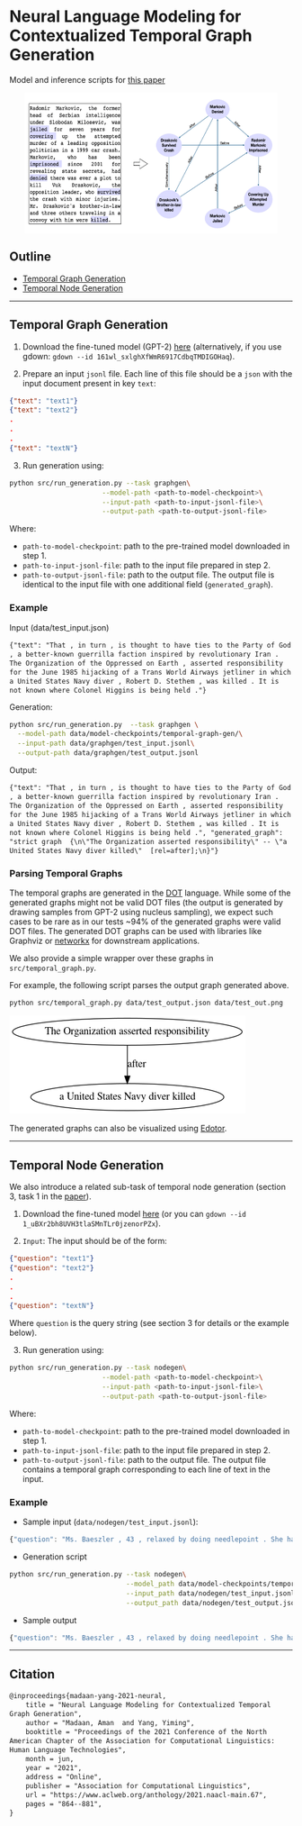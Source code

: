 # Neural Language Modeling for Contextualized Temporal Graph Generation

Model and inference scripts for [this paper](https://www.aclweb.org/anthology/2021.naacl-main.67/)


<!-- ![Temporal Graph Generation](task.png) -->

<p align="center">
<img src="task.png" align="center" width="450" height="250" />
</p>


## Outline

* [Temporal Graph Generation](#temporal-graph-generation)
* [Temporal Node Generation](#temporal-node-generation)

<hr/>

## Temporal Graph Generation

1. Download the fine-tuned model (GPT-2) [here](https://drive.google.com/file/d/161wl_sxlghXfWmR6917CdbqTMDIGOHaq/view?usp=sharing) (alternatively, if you use gdown: `gdown --id 161wl_sxlghXfWmR6917CdbqTMDIGOHaq`).


2. Prepare an input ``jsonl`` file. Each line of this file should be a ``json`` with the input document present in key `text`:
```json
{"text": "text1"}
{"text": "text2"}
.
.
.
{"text": "textN"}
```

3. Run generation using:
```sh
python src/run_generation.py --task graphgen\
                       --model-path <path-to-model-checkpoint>\
                       --input-path <path-to-input-jsonl-file>\
                       --output-path <path-to-output-jsonl-file>
```
Where:
  - `path-to-model-checkpoint`: path to the pre-trained model downloaded in step 1.
  - `path-to-input-jsonl-file`: path to the input file prepared in step 2.
  - `path-to-output-jsonl-file`: path to the output file. The output file is identical to the input file with one additional field (`generated_graph`).


### Example
Input (data/test_input.json)
```
{"text": "That , in turn , is thought to have ties to the Party of God , a better-known guerrilla faction inspired by revolutionary Iran . The Organization of the Oppressed on Earth , asserted responsibility for the June 1985 hijacking of a Trans World Airways jetliner in which a United States Navy diver , Robert D. Stethem , was killed . It is not known where Colonel Higgins is being held ."}
```

Generation:
```sh
python src/run_generation.py  --task graphgen \
  --model-path data/model-checkpoints/temporal-graph-gen/\
  --input-path data/graphgen/test_input.jsonl\
  --output-path data/graphgen/test_output.jsonl
```

Output:
```
{"text": "That , in turn , is thought to have ties to the Party of God , a better-known guerrilla faction inspired by revolutionary Iran . The Organization of the Oppressed on Earth , asserted responsibility for the June 1985 hijacking of a Trans World Airways jetliner in which a United States Navy diver , Robert D. Stethem , was killed . It is not known where Colonel Higgins is being held .", "generated_graph": "strict graph  {\n\"The Organization asserted responsibility\" -- \"a United States Navy diver killed\"  [rel=after];\n}"}
```

### Parsing Temporal Graphs
The temporal graphs are generated in the [DOT](https://graphviz.org/doc/info/lang.html) language. While some of the generated graphs might not be valid DOT files (the output is generated by drawing samples from GPT-2 using nucleus sampling), we expect such cases to be rare as in our tests ~94\% of the generated graphs were valid DOT files.
The generated DOT graphs can be used with libraries like Graphviz or [networkx](https://networkx.github.io/) for downstream applications.

We also provide a simple wrapper over these graphs in ``src/temporal_graph.py``.

For example, the following script parses the output graph generated above.
```sh
python src/temporal_graph.py data/test_output.json data/test_out.png
```
![Sample Temporal Graph ><](data/graphgen/test_output.png)

The generated graphs can also be visualized using [Edotor](https://edotor.net/?engine=dot#strict%20digraph%20%20%7B%0A%22The%20Organization%20asserted%20responsibility%22%20-%3E%20%22a%20United%20States%20Navy%20diver%20killed%22%20%20%5Blabel%3Dafter%5D%3B%0A%7D).


<hr/>

## Temporal Node Generation

We also introduce a related sub-task of temporal node generation (section 3, task 1 in the [paper](https://www.aclweb.org/anthology/2021.naacl-main.67.pdf)).

1. Download the fine-tuned model [here](https://drive.google.com/file/d/1_uBXr2bh8UVH3tlaSMnTLr0jzenorPZx/view?usp=sharing) (or you can `gdown --id 1_uBXr2bh8UVH3tlaSMnTLr0jzenorPZx`).

2. `Input`: The input should be of the form:

```json
{"question": "text1"}
{"question": "text2"}
.
.
.
{"question": "textN"}
```
Where `question` is the query string (see section 3 for details or the example below).

3. Run generation using:
```sh
python src/run_generation.py --task nodegen\
                       --model-path <path-to-model-checkpoint>\
                       --input-path <path-to-input-jsonl-file>\
                       --output-path <path-to-output-jsonl-file>
```
Where:
  - `path-to-model-checkpoint`: path to the pre-trained model downloaded in step 1.
  - `path-to-input-jsonl-file`: path to the input file prepared in step 2.
  - `path-to-output-jsonl-file`: path to the output file. The output file contains a temporal graph corresponding to each line of text in the input.



### Example

* Sample input (`data/nodegen/test_input.jsonl`):
```js
{"question": "Ms. Baeszler , 43 , relaxed by doing needlepoint . She had perfected it . She gave a needlepoint tapestry of a horse 's head to a childhood friend , who is an equestrian . She made a cocoa pot for an aunt who collects them . which event happened before She gave tapestry ?"}
```

* Generation script
```sh
python src/run_generation.py --task nodegen\
                             --model_path data/model-checkpoints/temporal-graph-gen/\
                             --input_path data/nodegen/test_input.jsonl\
                             --output_path data/nodegen/test_output.jsonl
```

* Sample output
```js
{"question": "Ms. Baeszler , 43 , relaxed by doing needlepoint . She had perfected it . She gave a needlepoint tapestry of a horse 's head to a childhood friend , who is an equestrian . She made a cocoa pot for an aunt who collects them . which event happened before She gave tapestry ?", "generated_answer": "She perfected it"}
```

<hr/>

## Citation

```
@inproceedings{madaan-yang-2021-neural,
    title = "Neural Language Modeling for Contextualized Temporal Graph Generation",
    author = "Madaan, Aman  and Yang, Yiming",
    booktitle = "Proceedings of the 2021 Conference of the North American Chapter of the Association for Computational Linguistics: Human Language Technologies",
    month = jun,
    year = "2021",
    address = "Online",
    publisher = "Association for Computational Linguistics",
    url = "https://www.aclweb.org/anthology/2021.naacl-main.67",
    pages = "864--881",
}
```
